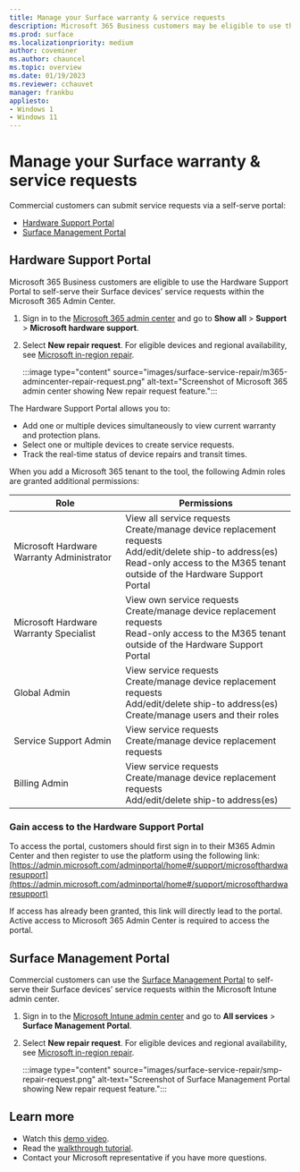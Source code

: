 ```yaml
---
title: Manage your Surface warranty & service requests
description: Microsoft 365 Business customers may be eligible to use the beta Surface Self Serve Warranty and Service node in the Microsoft Admin Center to create and manage service orders. 
ms.prod: surface
ms.localizationpriority: medium
author: coveminer
ms.author: chauncel
ms.topic: overview
ms.date: 01/19/2023
ms.reviewer: cchauvet 
manager: frankbu
appliesto:
- Windows 1
- Windows 11
---
```


# Manage your Surface warranty & service requests

Commercial customers can submit service requests via a self-serve portal:

- [Hardware Support Portal](#hardware-support-portal)
- [Surface Management Portal](#surface-management-portal)

## Hardware Support Portal

Microsoft 365 Business customers are eligible to use the Hardware Support Portal to self-serve their Surface devices’ service requests within the Microsoft 365 Admin Center.

1. Sign in to the [Microsoft 365 admin center](https://admin.microsoft.com/AdminPortal) and go to **Show all** > **Support** > **Microsoft hardware support**.
2. Select **New repair request**. For eligible devices and regional availability, see [Microsoft in-region repair](microsoft-in-region-same-unit-repair.md).

    :::image type="content" source="images/surface-service-repair/m365-admincenter-repair-request.png" alt-text="Screenshot of Microsoft 365 admin center showing New repair request feature.":::


The Hardware Support Portal allows you to:

- Add one or multiple devices simultaneously to view current warranty and protection plans.
- Select one or multiple devices to create service requests.
- Track the real-time status of device repairs and transit times.

When you add a Microsoft 365 tenant to the tool, the following Admin roles are granted additional permissions:


| Role                                      | Permissions                                                                                                                                                                                 |
| ----------------------------------------- | ------------------------------------------------------------------------------------------------------------------------------------------------------------------------------------------- |
| Microsoft Hardware Warranty Administrator | View all service requests<br>Create/manage device replacement requests<br>Add/edit/delete ship-to address(es)<br>Read-only access to the M365 tenant outside of the Hardware Support Portal |
| Microsoft Hardware Warranty Specialist    | View own service requests<br>Create/manage device replacement requests<br>Read-only access to the M365 tenant outside of the Hardware Support Portal                                        |
| Global Admin                              | View service requests<br>Create/manage device replacement requests<br>Add/edit/delete ship-to address(es)<br>Create/manage users and their roles                                            |
| Service Support Admin                     | View service requests<br>Create/manage device replacement requests                                                                                                                          |
| Billing Admin                             | View service requests<br>Create/manage device replacement requests<br>Add/edit/delete ship-to address(es)                                                                                   |

### Gain access to the Hardware Support Portal

To access the portal, customers should first sign in to their M365 Admin Center and then register to use the platform using the following link:
[https://admin.microsoft.com/adminportal/home#/support/microsofthardwaresupport](https://admin.microsoft.com/adminportal/home#/support/microsofthardwaresupport)

If access has already been granted, this link will directly lead to the portal.  Active access to Microsoft 365 Admin Center is required to access the portal.

## Surface Management Portal

Commercial customers can use the [Surface Management Portal](surface-management-portal.md) to self-serve their Surface devices’ service requests within the Microsoft Intune admin center.

1. Sign in to the [Microsoft Intune admin center](https://go.microsoft.com/fwlink/?linkid=2109431) and go to **All services** > **Surface Management Portal**.
2. Select **New repair request**. For eligible devices and regional availability, see [Microsoft in-region repair](microsoft-in-region-same-unit-repair.md).

    :::image type="content" source="images/surface-service-repair/smp-repair-request.png" alt-text="Screenshot of Surface Management Portal showing New repair request feature.":::

## Learn more

- Watch this [demo video](https://www.microsoft.com/videoplayer/embed/RE4Y55A).
- Read the [walkthrough tutorial](https://aka.ms/AAgjkaa).
- Contact your Microsoft representative if you have more questions.
